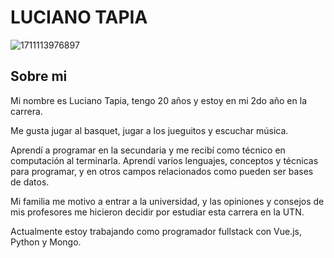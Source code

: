 # LUCIANO TAPIA

![1711113976897](https://github.com/pdepjm/2024-tp0-presentacion-luchoetapia/assets/154647142/aaa9faba-d909-4f12-8f77-4d642fa45ce9)

## Sobre mi
Mi nombre es Luciano Tapia, tengo 20 años y estoy en mi 2do año en la carrera.

Me gusta jugar al basquet, jugar a los jueguitos y escuchar música.

Aprendí a programar en la secundaria y me recibí como técnico en computación al terminarla. Aprendí varios lenguajes, conceptos y técnicas para programar, y en otros campos relacionados como pueden ser bases de datos.

Mi familia me motivo a entrar a la universidad, y las opiniones y consejos de mis profesores me hicieron decidir por estudiar esta carrera en la UTN.

Actualmente estoy trabajando como programador fullstack con Vue.js, Python y Mongo.
